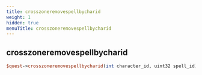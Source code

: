 ```yaml
---
title: crosszoneremovespellbycharid
weight: 1
hidden: true
menuTitle: crosszoneremovespellbycharid
---
```

## crosszoneremovespellbycharid
```perl
$quest->crosszoneremovespellbycharid(int character_id, uint32 spell_id)
```